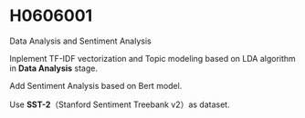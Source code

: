 # H0606001
Data Analysis and Sentiment Analysis

Inplement TF-IDF vectorization and Topic modeling based on LDA algorithm in **Data Analysis** stage.

Add Sentiment Analysis based on Bert model.

Use **SST-2**（Stanford Sentiment Treebank v2）as dataset.
